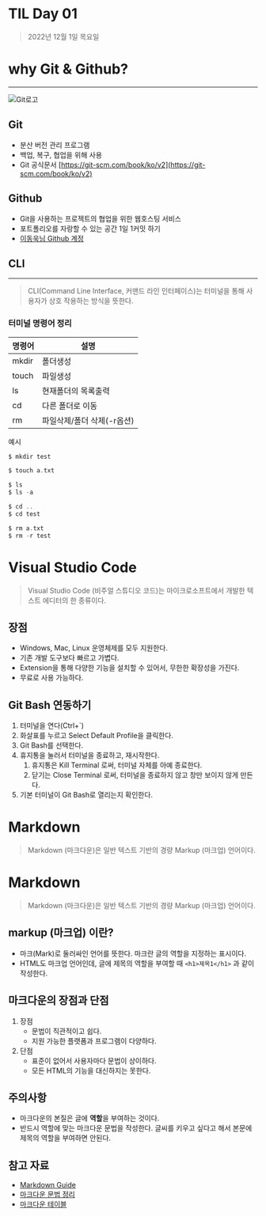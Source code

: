 # TIL Day 01
> 2022년 12월 1일 목요일
# why Git & Github?
___
![Git로고](https://git-scm.com/images/logo@2x.png)
## Git
- 분산 버전 관리 프로그램
- 백업, 복구, 협업을 위해 사용
- Git 공식문서 [https://git-scm.com/book/ko/v2](https://git-scm.com/book/ko/v2)
## Github
- Git을 사용하는 프로젝트의 협업을 위한 웹호스팅 서비스
- 포트폴리오를 자랑할 수 있는 공간 1일 1커밋 하기
- [이동욱님 Github 계정](https://github.com/jojoldu)
## CLI
___
> CLI(Command Line Interface, 커맨드 라인 인터페이스)는 터미널을 통해 사용자가 상호 작용하는 방식을 뜻한다.
### 터미널 명령어 정리
|명령어|설명|
|------|----|
|mkdir |폴더생성|
|touch |파일생성|
|ls    |현재폴더의 목록출력|
|cd    |다른 폴더로 이동|
|rm    |파일삭제/폴더 삭제(-r옵션)|

예시
```ex
$ mkdir test

$ touch a.txt

$ ls
$ ls -a

$ cd ..
$ cd test

$ rm a.txt
$ rm -r test
```
# Visual Studio Code
> Visual Studio Code (비주얼 스튜디오 코드)는 마이크로소프트에서 개발한 텍스트 에디터의 한 종류이다.
## 장점
- Windows, Mac, Linux 운영체제를 모두 지원한다.
- 기존 개발 도구보다 빠르고 가볍다.
- Extension을 통해 다양한 기능을 설치할 수 있어서, 무한한 확장성을 가진다.
- 무료로 사용 가능하다.
## Git Bash 연동하기
1. 터미널을 연다(Ctrl+`)
2. 화살표를 누르고 Select Default Profile을 클릭한다.
3. Git Bash를 선택한다.
4. 휴지통을 눌러서 터미널을 종료하고, 재시작한다.
   1. 휴지통은 Kill Terminal 로써, 터미널 자체를 아예 종료한다.
   2. 닫기는 Close Terminal 로써, 터미널을 종료하지 않고 창만 보이지 않게 만든다.
5. 기본 터미널이 Git Bash로 열리는지 확인한다.
   
# Markdown
> Markdown (마크다운)은 일반 텍스트 기반의 경량 Markup (마크업) 언어이다.
# Markdown
> Markdown (마크다운)은 일반 텍스트 기반의 경량 Markup (마크업) 언어이다.

## markup (마크업) 이란?
- 마크(Mark)로 둘러싸인 언어를 뜻한다. 마크란 글의 역할을 지정하는 표시이다.
- HTML도 마크업 언어인데, 글에 제목의 역할을 부여할 때 `<h1>제목1</h1>` 과 같이 작성한다.
## 마크다운의 장점과 단점
1. 장점
   - 문법이 직관적이고 쉽다.
   - 지원 가능한 플랫폼과 프로그램이 다양하다.
2. 단점
   - 표준이 없어서 사용자마다 문법이 상이하다.
   - 모든 HTML의 기능을 대신하지는 못한다.
## 주의사항
- 마크다운의 본질은 글에 **역할**을 부여하는 것이다.
- 반드시 역할에 맞는 마크다운 문법을 작성한다. 글씨를 키우고 싶다고 해서 본문에 제목의 역할을 부여하면 안된다.
## 참고 자료
- [Markdown Guide](https://www.markdownguide.org/basic-syntax/)
- [마크다운 문법 정리](https://www.tablesgenerator.com/markdown_tables)
- [마크다운 테이블](https://github.com/login/oauth/authorize?client_id=7e0a3cd836d3e544dbd9&redirect_uri=https%3A%2F%2Fgist.github.com%2Fauth%2Fgithub%2Fcallback%3Freturn_to%3Dhttps%253A%252F%252Fgist.github.com%252Fihoneymon%252F652be052a0727ad59601&response_type=code&state=1325d28149b67cc75698757d5627e12cc040909a8a4e2933cf80e88c20f29c9e)
